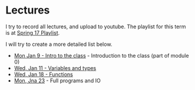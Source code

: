 Lectures
===

I try to record all lectures, and upload to youtube. The playlist for this term is at [Spring 17 Playlist](https://www.youtube.com/playlist?list=PLK5RwQeVk5Yw_TW0LTouoJBTWzSM9HsG7).

I will try to create a more detailed list below.

* [Mon Jan 9 - Intro to the class](https://youtu.be/VXJej8rnAnA) - Introduction to the class (part of module 0)
* [Wed, Jan 11 - Variables and types](https://youtu.be/Sp5W1rh-xLk)
* [Wed, Jan 18 - Functions](https://youtu.be/TwSHkGxBSaI)
* [Mon, Jna 23](https://youtu.be/QJZiYrn5I4o) - Full programs and IO
 
